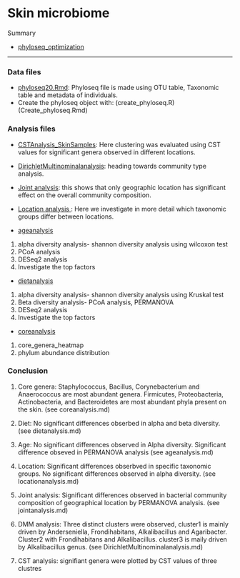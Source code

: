 # Skin microbiome


Summary
* [phyloseq_optimization](phyloseq_optimization.md) 
----------------------------------------------------------------------------

### Data files

* [phyloseq20.Rmd](phyloseq20.Rmd): Phyloseq file is made using OTU table, 
Taxonomic table and metadata of individuals.
* Create the phyloseq object with: (create_phyloseq.R) (Create_phyloseq.Rmd)


### Analysis files
* [CSTAnalysis_SkinSamples](CSTAnalysis_SkinSamples.md): Here clustering was evaluated using CST values for 
significant genera observed in different locations.

* [DirichletMultinominalanalysis](DirichletMultinominalanalysis.md): heading towards community type analysis.


* [Joint analysis](jointanalysis.md): this shows that only geographic
location has significant effect on the overall community composition.


* [Location analysis ](locationanalysis.md): Here we investigate in more
detail which taxonomic groups differ between locations.


* [ageanalysis](ageanalysis.md)
1. alpha diversity analysis- shannon diversity analysis using wilcoxon test
2. PCoA analysis
3. DESeq2 analysis
4. Investigate the top factors

* [dietanalysis](dietanalysis.md)
1. alpha diversity analysis- shannon diversity analysis using Kruskal test
2. Beta diversity analysis- PCoA analysis, PERMANOVA
3. DESeq2 analysis
4. Investigate the top factors


* [coreanalysis](coreanalysis.md)
1. core_genera_heatmap
2. phylum abundance distribution

### Conclusion
1. Core genera: Staphylococcus, Bacillus, Corynebacterium and Anaerococcus
are most abundant genera. Firmicutes, Proteobacteria, Actinobacteria, and Bacteroidetes
are most abundant phyla present on the skin. (see coreanalysis.md)

2. Diet: No significant differences obserbed in alpha and beta diversity. (see dietanalysis.md)

3. Age: No significant differences observed in Alpha diversity. Significant difference obseved 
in PERMANOVA analysis (see ageanalysis.md)

4. Location: Significant differences obserbved in specific taxonomic groups. No significant 
differences observed in alpha diversity. (see locationanalysis.md)

5. Joint analysis: Significant differences observed in bacterial community composition of geographical
location by PERMANOVA analysis. (see jointanalysis.md)

6. DMM analysis: Three distinct clusters were observed, cluster1 is mainly driven by Anderseniella,
Frondihabitans, Alkalibacillus and Agaribacter. Cluster2 with Frondihabitans and Alkalibacillus.
cluster3 is maily driven by Alkalibacillus genus. (see DirichletMultinominalanalysis.md)

7. CST analysis: signifiant genera were plotted by CST values of three clustres

